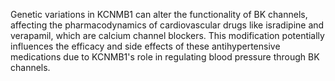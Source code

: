 Genetic variations in KCNMB1 can alter the functionality of BK channels, affecting the pharmacodynamics of cardiovascular drugs like isradipine and verapamil, which are calcium channel blockers. This modification potentially influences the efficacy and side effects of these antihypertensive medications due to KCNMB1's role in regulating blood pressure through BK channels.